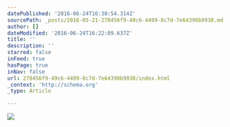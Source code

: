 ```yaml
---
datePublished: '2016-06-24T16:30:54.314Z'
sourcePath: _posts/2016-05-21-278456f9-49c6-4499-8c7d-7e64390b9938.md
author: []
dateModified: '2016-06-24T16:22:09.637Z'
title: ''
description: ''
starred: false
inFeed: true
hasPage: true
inNav: false
url: 278456f9-49c6-4499-8c7d-7e64390b9938/index.html
_context: 'http://schema.org'
_type: Article

---
```

![](https://s3-us-west-2.amazonaws.com/the-grid-img/p/b9d7fc5a75cbc9f549c69dd6fd97cd9d723d2c55.jpg)